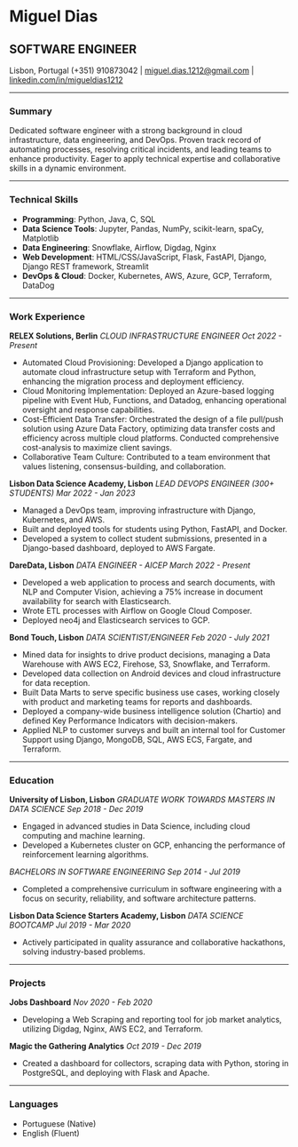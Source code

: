 # Miguel Dias
## SOFTWARE ENGINEER
Lisbon, Portugal
(+351) 910873042 |  miguel.dias.1212@gmail.com |  [linkedin.com/in/migueldias1212](www.linkedin.com/in/migueldias1212)

---

### Summary
Dedicated software engineer with a strong background in cloud infrastructure, data engineering, and DevOps. Proven track record of automating processes, resolving critical incidents, and leading teams to enhance productivity. Eager to apply technical expertise and collaborative skills in a dynamic environment.

---

### Technical Skills
- **Programming**: Python, Java, C, SQL
- **Data Science Tools**: Jupyter, Pandas, NumPy, scikit-learn, spaCy, Matplotlib
- **Data Engineering**: Snowflake, Airflow, Digdag, Nginx
- **Web Development**: HTML/CSS/JavaScript, Flask, FastAPI, Django, Django REST framework, Streamlit
- **DevOps & Cloud**: Docker, Kubernetes, AWS, Azure, GCP, Terraform, DataDog

---

### Work Experience

**RELEX Solutions, Berlin**
_CLOUD INFRASTRUCTURE ENGINEER_
_Oct 2022 - Present_
- Automated Cloud Provisioning: Developed a Django application to automate cloud infrastructure setup with Terraform and Python, enhancing the migration process and deployment efficiency.
- Cloud Monitoring Implementation: Deployed an Azure-based logging pipeline with Event Hub, Functions, and Datadog, enhancing operational oversight and response capabilities.
- Cost-Efficient Data Transfer: Orchestrated the design of a file pull/push solution using Azure Data Factory, optimizing data transfer costs and efficiency across multiple cloud platforms. Conducted comprehensive cost-analysis to maximize client savings.
- Collaborative Team Culture: Contributed to a team environment that values listening, consensus-building, and collaboration.

**Lisbon Data Science Academy, Lisbon**
_LEAD DEVOPS ENGINEER (300+ STUDENTS)_
_Mar 2022 - Jan 2023_
- Managed a DevOps team, improving infrastructure with Django, Kubernetes, and AWS.
- Built and deployed tools for students using Python, FastAPI, and Docker.
- Developed a system to collect student submissions, presented in a Django-based dashboard, deployed to AWS Fargate.

**DareData, Lisbon**
_DATA ENGINEER - AICEP_
_March 2022 - Present_
- Developed a web application to process and search documents, with NLP and Computer Vision, achieving a 75% increase in document availability for search with Elasticsearch.
- Wrote ETL processes with Airflow on Google Cloud Composer.
- Deployed neo4j and Elasticsearch services to GCP.

**Bond Touch, Lisbon**
_DATA SCIENTIST/ENGINEER_
_Feb 2020 - July 2021_
- Mined data for insights to drive product decisions, managing a Data Warehouse with AWS EC2, Firehose, S3, Snowflake, and Terraform.
- Developed data collection on Android devices and cloud infrastructure for data reception.
- Built Data Marts to serve specific business use cases, working closely with product and marketing teams for reports and dashboards.
- Deployed a company-wide business intelligence solution (Chartio) and defined Key Performance Indicators with decision-makers.
- Applied NLP to customer surveys and built an internal tool for Customer Support using Django, MongoDB, SQL, AWS ECS, Fargate, and Terraform.

---

### Education

**University of Lisbon, Lisbon**
_GRADUATE WORK TOWARDS MASTERS IN DATA SCIENCE_
_Sep 2018 - Dec 2019_
- Engaged in advanced studies in Data Science, including cloud computing and machine learning.
- Developed a Kubernetes cluster on GCP, enhancing the performance of reinforcement learning algorithms.

_BACHELORS IN SOFTWARE ENGINEERING_
_Sep 2014 - Jul 2019_
- Completed a comprehensive curriculum in software engineering with a focus on security, reliability, and software architecture patterns.

**Lisbon Data Science Starters Academy, Lisbon**
_DATA SCIENCE BOOTCAMP_
_Jul 2019 - Mar 2020_
- Actively participated in quality assurance and collaborative hackathons, solving industry-based problems.

---

### Projects

**Jobs Dashboard**
_Nov 2020 - Feb 2020_
- Developing a Web Scraping and reporting tool for job market analytics, utilizing Digdag, Nginx, AWS EC2, and Terraform.

**Magic the Gathering Analytics**
_Oct 2019 - Dec 2019_
- Created a dashboard for collectors, scraping data with Python, storing in PostgreSQL, and deploying with Flask and Apache.

---

### Languages
- Portuguese (Native)
- English (Fluent)

